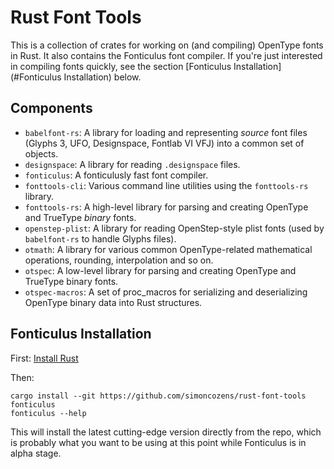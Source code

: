 # Rust Font Tools

This is a collection of crates for working on (and compiling) OpenType fonts in Rust. It also contains the Fonticulus font compiler. If you're just interested in compiling fonts quickly, see the section [Fonticulus Installation](#Fonticulus Installation) below.

## Components

* `babelfont-rs`: A library for loading and representing *source* font files (Glyphs 3, UFO, Designspace, Fontlab VI VFJ) into a common set of objects.
* `designspace`: A library for reading `.designspace` files.
* `fonticulus`: A fonticulusly fast font compiler.
* `fonttools-cli`: Various command line utilities using the `fonttools-rs` library.
* `fonttools-rs`: A high-level library for parsing and creating OpenType and TrueType *binary* fonts.
* `openstep-plist`: A library for reading OpenStep-style plist fonts (used by `babelfont-rs` to handle Glyphs files).
* `otmath`: A library for various common OpenType-related mathematical operations, rounding, interpolation and so on.
* `otspec`: A low-level library for parsing and creating OpenType and TrueType binary fonts.
* `otspec-macros`: A set of proc_macros for serializing and deserializing OpenType binary data into Rust structures.

## Fonticulus Installation

First:
[Install Rust](https://doc.rust-lang.org/book/ch01-01-installation.html)

Then:
```
cargo install --git https://github.com/simoncozens/rust-font-tools fonticulus
fonticulus --help
```

This will install the latest cutting-edge version directly from the repo, which is probably what you want to be using at this point while Fonticulus is in alpha stage.
